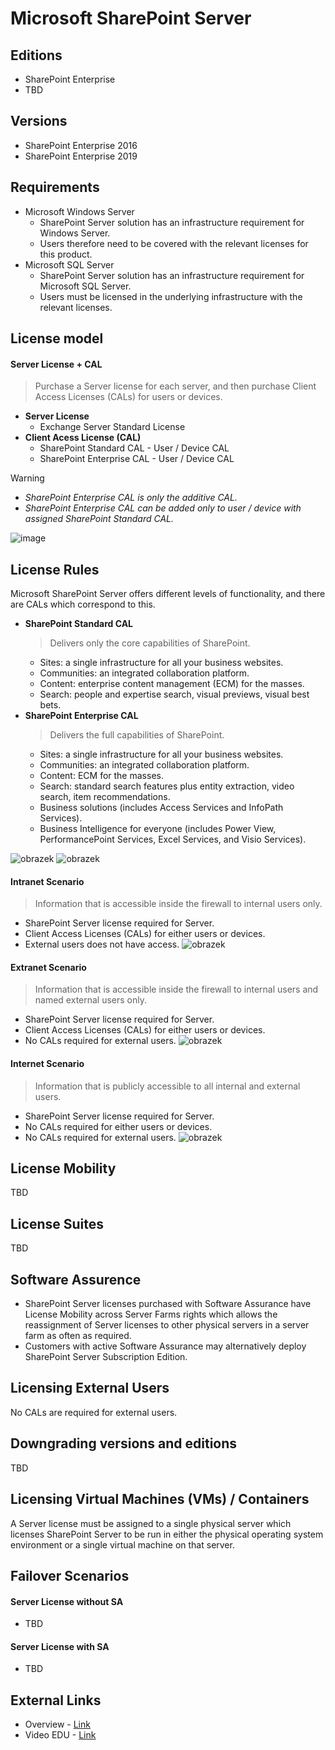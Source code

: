 # Microsoft SharePoint Server

## Editions
- SharePoint Enterprise
- TBD

## Versions
- SharePoint Enterprise 2016
- SharePoint Enterprise 2019

## Requirements
- Microsoft Windows Server
  - SharePoint Server solution has an infrastructure requirement for Windows Server.
  - Users therefore need to be covered with the relevant licenses for this product.
- Microsoft SQL Server
  - SharePoint Server solution has an infrastructure requirement for Microsoft SQL Server.
  - Users must be licensed in the underlying infrastructure with the relevant licenses.


## License model
#### **Server License + CAL**
> Purchase a Server license for each server, and then purchase Client Access Licenses (CALs) for users or devices.
- **Server License**
  - Exchange Server Standard License
- **Client Acess License (CAL)**
  - SharePoint Standard CAL - User / Device CAL
  - SharePoint Enterprise CAL - User / Device CAL
 
> [!WARNING]
> - *SharePoint Enterprise CAL is only the additive CAL.*
> - *SharePoint Enterprise CAL can be added only to user / device with assigned SharePoint Standard CAL.*
 
![image](https://github.com/JiriSlof/KnowledgeBase/assets/168433423/5f49bb9b-0634-4055-b553-529830722bad)


## License Rules
Microsoft SharePoint Server offers different levels of functionality, and there are CALs which correspond to this.
- **SharePoint Standard CAL**
  > Delivers only the core capabilities of SharePoint.
  - Sites: a single infrastructure for all your business websites.
  - Communities: an integrated collaboration platform.
  - Content: enterprise content management (ECM) for the masses.
  - Search: people and expertise search, visual previews, visual best bets.
- **SharePoint Enterprise  CAL**
  >  Delivers the full capabilities of SharePoint.
  - Sites: a single infrastructure for all your business websites.
  - Communities: an integrated collaboration platform.
  - Content: ECM for the masses.
  - Search: standard search features plus entity extraction, video search, item recommendations.
  - Business solutions (includes Access Services and InfoPath Services).
  - Business Intelligence for everyone (includes Power View, PerformancePoint Services, Excel Services, and Visio Services).

![obrazek](https://github.com/JiriSlof/KnowledgeBase/assets/168433423/2a66945f-305b-4dc1-9134-f41afe46c6c9)
![obrazek](https://github.com/JiriSlof/KnowledgeBase/assets/168433423/a727843b-776b-4d62-8cff-21b1c04abb95)

#### **Intranet Scenario**
> Information that is accessible inside the firewall to internal users only.
- SharePoint Server license required for Server.
- Client Access Licenses (CALs) for either users or devices.
- External users does not have access.
![obrazek](https://github.com/JiriSlof/KnowledgeBase/assets/168433423/02763c26-88f5-4ea9-acd6-7aad7bca5077)

#### **Extranet Scenario**
> Information that is accessible inside the firewall to internal users and named external users only.
- SharePoint Server license required for Server.
- Client Access Licenses (CALs) for either users or devices.
- No CALs required for external users.
![obrazek](https://github.com/JiriSlof/KnowledgeBase/assets/168433423/533730f2-eec9-4a24-9a91-32c10fd60e65)

#### **Internet Scenario**
> Information that is publicly accessible to all internal and external users.
- SharePoint Server license required for Server.
- No CALs required for either users or devices.
- No CALs required for external users.
![obrazek](https://github.com/JiriSlof/KnowledgeBase/assets/168433423/b36ece15-3ac4-46ee-9a6c-6ced4098cae8)





## License Mobility
TBD

## License Suites
TBD

## Software Assurence
- SharePoint Server licenses purchased with Software Assurance have License Mobility across Server Farms rights which allows the reassignment of Server licenses to other physical servers in a server farm as often as required.
- Customers with active Software Assurance may alternatively deploy SharePoint Server Subscription Edition.

## Licensing External Users
No CALs are required for external users.

## Downgrading versions and editions
TBD

## Licensing Virtual Machines (VMs) / Containers
A Server license must be assigned to a single physical server which licenses SharePoint Server to be run in either the physical operating system environment or a single virtual machine on that server.

## Failover Scenarios
####  Server License without SA
- TBD

####  Server License with SA
- TBD

## External Links
- Overview - [Link](https://getlicensingready.com/HandoutStore/SharePoint%20Server%202019%20v22.40.pdf)
- Video EDU - [Link](https://youtu.be/z9oeP8VHap4?si=JeLuv1IGVpeerItv)

